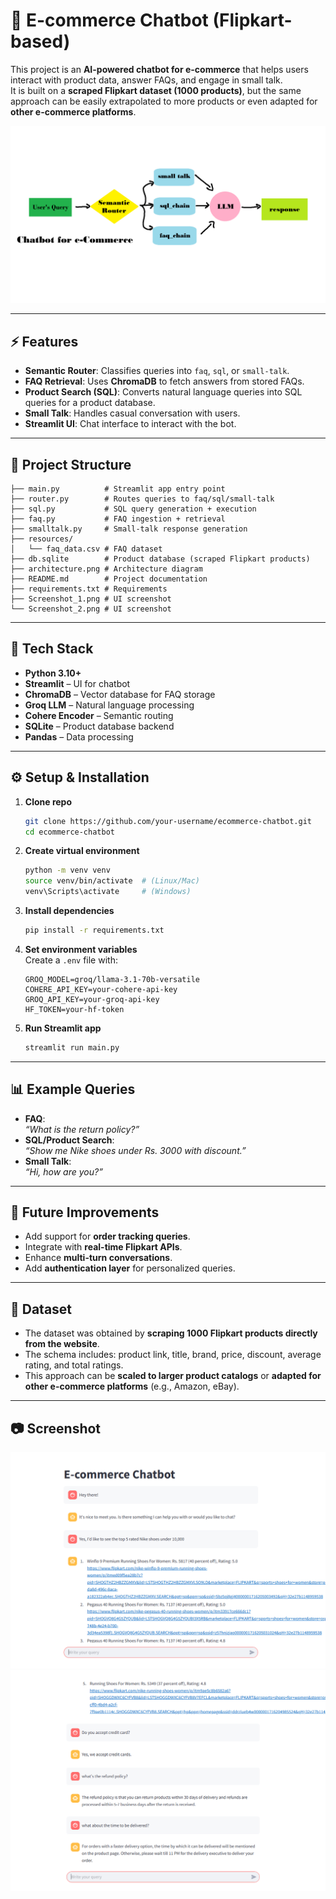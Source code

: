 # 🛒 E-commerce Chatbot (Flipkart-based)

This project is an **AI-powered chatbot for e-commerce** that helps users interact with product data, answer FAQs, and engage in small talk.  
It is built on a **scraped Flipkart dataset (1000 products)**, but the same approach can be easily extrapolated to more products or even adapted for **other e-commerce platforms**.  

<p align="center">
  <img src="architecture.png" alt="Chatbot Architecture" width="600">
</p>

---

## ⚡ Features
- **Semantic Router**: Classifies queries into `faq`, `sql`, or `small-talk`.
- **FAQ Retrieval**: Uses **ChromaDB** to fetch answers from stored FAQs.
- **Product Search (SQL)**: Converts natural language queries into SQL queries for a product database.
- **Small Talk**: Handles casual conversation with users.
- **Streamlit UI**: Chat interface to interact with the bot.

---

## 📂 Project Structure

```
├── main.py          # Streamlit app entry point
├── router.py        # Routes queries to faq/sql/small-talk
├── sql.py           # SQL query generation + execution
├── faq.py           # FAQ ingestion + retrieval
├── smalltalk.py     # Small-talk response generation
├── resources/
│   └── faq_data.csv # FAQ dataset
├── db.sqlite        # Product database (scraped Flipkart products)
├── architecture.png # Architecture diagram
├── README.md        # Project documentation
├── requirements.txt # Requirements
├── Screenshot_1.png # UI screenshot
└── Screenshot_2.png # UI screenshot
```

---

## 🔑 Tech Stack
- **Python 3.10+**
- **Streamlit** – UI for chatbot
- **ChromaDB** – Vector database for FAQ storage
- **Groq LLM** – Natural language processing
- **Cohere Encoder** – Semantic routing
- **SQLite** – Product database backend
- **Pandas** – Data processing

---

## ⚙️ Setup & Installation

1. **Clone repo**
   ```bash
   git clone https://github.com/your-username/ecommerce-chatbot.git
   cd ecommerce-chatbot
   ```

2. **Create virtual environment**
   ```bash
   python -m venv venv
   source venv/bin/activate  # (Linux/Mac)
   venv\Scripts\activate     # (Windows)
   ```

3. **Install dependencies**
   ```bash
   pip install -r requirements.txt
   ```

4. **Set environment variables**  
   Create a `.env` file with:
   ```env
   GROQ_MODEL=groq/llama-3.1-70b-versatile
   COHERE_API_KEY=your-cohere-api-key
   GROQ_API_KEY=your-groq-api-key
   HF_TOKEN=your-hf-token
   ```

5. **Run Streamlit app**
   ```bash
   streamlit run main.py
   ```

---

## 📊 Example Queries
- **FAQ**:  
  *“What is the return policy?”*  
- **SQL/Product Search**:  
  *“Show me Nike shoes under Rs. 3000 with discount.”*  
- **Small Talk**:  
  *“Hi, how are you?”*  

---

## 🚀 Future Improvements
- Add support for **order tracking queries**.
- Integrate with **real-time Flipkart APIs**.
- Enhance **multi-turn conversations**.
- Add **authentication layer** for personalized queries.

---

## 📘 Dataset
- The dataset was obtained by **scraping 1000 Flipkart products directly from the website**.  
- The schema includes: product link, title, brand, price, discount, average rating, and total ratings.  
- This approach can be **scaled to larger product catalogs** or **adapted for other e-commerce platforms** (e.g., Amazon, eBay).  

---

## 📷 Screenshot

![Screenshot_1](screenshot_1.png)
![Screenshot 2](screenshot_2.png)

